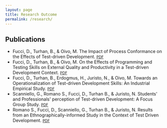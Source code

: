 ```yaml
---
layout: page
title: Research Outcome
permalink: /research/
---
```


<div class="publications">
  <h2 class="page-header">Publications</h2>
  <ul>
    <li>
      Fucci, D., Turhan, B., & Oivo, M. <span class="title">The Impact of Process Conformance on the Effects of Test-driven Development</span>.
      <small><a href="">PDF <span class="fa fa-external-link"></span></a></small>
    </li>
    <li>
      Fucci, D., Turhan, B., & Oivo, M. <span class="title">On the Effects of Programming and Testing Skills on External Quality and Productivity in a Test-driven Development Context</span>.
      <small><a href="">PDF <span class="fa fa-external-link"></span></a></small>
    </li>
    <li>
      Fucci, D., Turhan, B., Erdogmus, H., Juristo, N., & Oivo, M. <span class="title">Towards an Operationalization of Test-driven Development Skills: An Industrial Empirical Study</span>.
      <small><a href="">PDF <span class="fa fa-external-link"></span></a></small>
    </li>
    <li>
    Scanniello, G., Romano S., Fucci, D., Turhan B., & Juristo, N. <span class="title">Students' and Professionals' perception of Test-driven Development: A Focus Group Study</span>.
      <small><a href="">PDF <span class="fa fa-external-link"></span></a></small>
    </li>
    <li>
    Romano S., Fucci, D., Scanniello, G., Turhan B., & Juristo, N. <span class="title">Results from an Ethnographically-informed Study in the Context of Test Driven Development</span>.
      <small><a href="">PDF <span class="fa fa-external-link"></span></a></small>
    </li>
  </ul>

</div>

